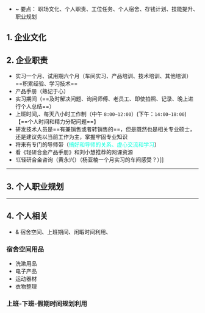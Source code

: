 - ~ 要点： 职场文化、个人职责、工位任务、个人宿舍、存钱计划、技能提升、职业规划 
## 1. 企业文化 


## 2. 企业职责 
- 实习一个月、试用期六个月（车间实习、产品培训、技术培训、其他培训）==积累经验、学习技术==
- 产品手册（熟记于心）
- 实习期间（==及时解决问题、询问师傅、老员工、即使拍照、记录、晚上进行个人总结==）
- 上班时间,、每天八小时工作制（中午 `8:00~12:00`）(下午：`14:00~18:00`)【==个人时间和精力分配问题==】
- 研发技术人员是==有兼销售或者转销售的==，但是既然也是相关专业硕士，还是建议先以当前工作为主，掌握牢固专业知识
- 将来有专门的导师带（<font color="#00ffdc">搞好和导师的关系、虚心交流和学习</font>）
- 看《轻研合金产品手册》和刘小慧推荐的网课资源
- ![[轻研合金咨询（黄永兴）（杨亚楠一个月实习的车间感受？）]]

---
## 3. 个人职业规划 


----
## 4. 个人相关
- & 宿舍空间、上班期间、闲暇时间利用、
### 宿舍空间用品 
- 洗漱用品
- 电子产品 
- 运动器材 
- 衣物整理 

### 上班-下班-假期时间规划利用


